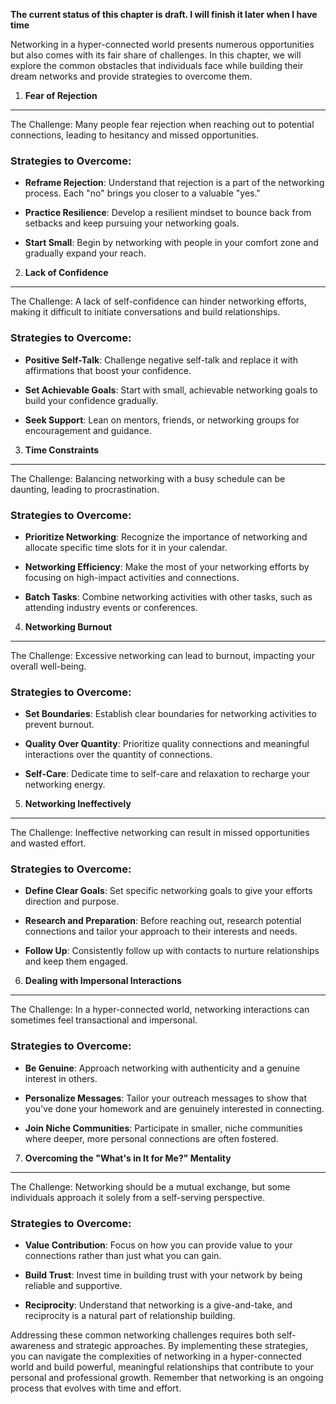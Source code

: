 **The current status of this chapter is draft. I will finish it later when I have time**

Networking in a hyper-connected world presents numerous opportunities but also comes with its fair share of challenges. In this chapter, we will explore the common obstacles that individuals face while building their dream networks and provide strategies to overcome them.

1. **Fear of Rejection**
------------------------

The Challenge: Many people fear rejection when reaching out to potential connections, leading to hesitancy and missed opportunities.

### Strategies to Overcome:

* **Reframe Rejection**: Understand that rejection is a part of the networking process. Each "no" brings you closer to a valuable "yes."

* **Practice Resilience**: Develop a resilient mindset to bounce back from setbacks and keep pursuing your networking goals.

* **Start Small**: Begin by networking with people in your comfort zone and gradually expand your reach.

2. **Lack of Confidence**
-------------------------

The Challenge: A lack of self-confidence can hinder networking efforts, making it difficult to initiate conversations and build relationships.

### Strategies to Overcome:

* **Positive Self-Talk**: Challenge negative self-talk and replace it with affirmations that boost your confidence.

* **Set Achievable Goals**: Start with small, achievable networking goals to build your confidence gradually.

* **Seek Support**: Lean on mentors, friends, or networking groups for encouragement and guidance.

3. **Time Constraints**
-----------------------

The Challenge: Balancing networking with a busy schedule can be daunting, leading to procrastination.

### Strategies to Overcome:

* **Prioritize Networking**: Recognize the importance of networking and allocate specific time slots for it in your calendar.

* **Networking Efficiency**: Make the most of your networking efforts by focusing on high-impact activities and connections.

* **Batch Tasks**: Combine networking activities with other tasks, such as attending industry events or conferences.

4. **Networking Burnout**
-------------------------

The Challenge: Excessive networking can lead to burnout, impacting your overall well-being.

### Strategies to Overcome:

* **Set Boundaries**: Establish clear boundaries for networking activities to prevent burnout.

* **Quality Over Quantity**: Prioritize quality connections and meaningful interactions over the quantity of connections.

* **Self-Care**: Dedicate time to self-care and relaxation to recharge your networking energy.

5. **Networking Ineffectively**
-------------------------------

The Challenge: Ineffective networking can result in missed opportunities and wasted effort.

### Strategies to Overcome:

* **Define Clear Goals**: Set specific networking goals to give your efforts direction and purpose.

* **Research and Preparation**: Before reaching out, research potential connections and tailor your approach to their interests and needs.

* **Follow Up**: Consistently follow up with contacts to nurture relationships and keep them engaged.

6. **Dealing with Impersonal Interactions**
-------------------------------------------

The Challenge: In a hyper-connected world, networking interactions can sometimes feel transactional and impersonal.

### Strategies to Overcome:

* **Be Genuine**: Approach networking with authenticity and a genuine interest in others.

* **Personalize Messages**: Tailor your outreach messages to show that you've done your homework and are genuinely interested in connecting.

* **Join Niche Communities**: Participate in smaller, niche communities where deeper, more personal connections are often fostered.

7. **Overcoming the "What's in It for Me?" Mentality**
------------------------------------------------------

The Challenge: Networking should be a mutual exchange, but some individuals approach it solely from a self-serving perspective.

### Strategies to Overcome:

* **Value Contribution**: Focus on how you can provide value to your connections rather than just what you can gain.

* **Build Trust**: Invest time in building trust with your network by being reliable and supportive.

* **Reciprocity**: Understand that networking is a give-and-take, and reciprocity is a natural part of relationship building.

Addressing these common networking challenges requires both self-awareness and strategic approaches. By implementing these strategies, you can navigate the complexities of networking in a hyper-connected world and build powerful, meaningful relationships that contribute to your personal and professional growth. Remember that networking is an ongoing process that evolves with time and effort.
